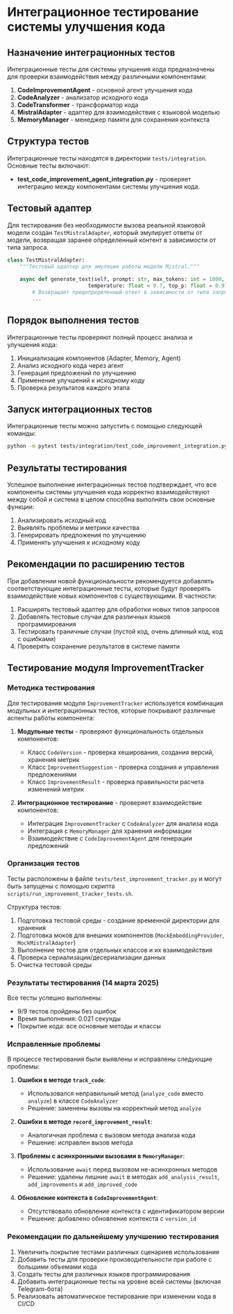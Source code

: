 # Интеграционное тестирование системы улучшения кода

## Назначение интеграционных тестов

Интеграционные тесты для системы улучшения кода предназначены для проверки взаимодействия между различными компонентами:

1. **CodeImprovementAgent** - основной агент улучшения кода
2. **CodeAnalyzer** - анализатор исходного кода
3. **CodeTransformer** - трансформатор кода
4. **MistralAdapter** - адаптер для взаимодействия с языковой моделью
5. **MemoryManager** - менеджер памяти для сохранения контекста

## Структура тестов

Интеграционные тесты находятся в директории `tests/integration`. Основные тесты включают:

- **test_code_improvement_agent_integration.py** - проверяет интеграцию между компонентами системы улучшения кода.

## Тестовый адаптер

Для тестирования без необходимости вызова реальной языковой модели создан `TestMistralAdapter`, 
который эмулирует ответы от модели, возвращая заранее определенный контент в зависимости от типа запроса.

```python
class TestMistralAdapter:
    """Тестовый адаптер для эмуляции работы модели Mistral."""
    
    async def generate_text(self, prompt: str, max_tokens: int = 1000, 
                          temperature: float = 0.7, top_p: float = 0.9) -> str:
        # Возвращает предопределенный ответ в зависимости от типа запроса
        ...
```

## Порядок выполнения тестов

Интеграционные тесты проверяют полный процесс анализа и улучшения кода:

1. Инициализация компонентов (Adapter, Memory, Agent)
2. Анализ исходного кода через агент
3. Генерация предложений по улучшению
4. Применение улучшений к исходному коду
5. Проверка результатов каждого этапа

## Запуск интеграционных тестов

Интеграционные тесты можно запустить с помощью следующей команды:

```bash
python -m pytest tests/integration/test_code_improvement_integration.py -v
```

## Результаты тестирования

Успешное выполнение интеграционных тестов подтверждает, что все компоненты системы улучшения кода 
корректно взаимодействуют между собой и система в целом способна выполнять свои основные функции:

1. Анализировать исходный код
2. Выявлять проблемы и метрики качества
3. Генерировать предложения по улучшению
4. Применять улучшения к исходному коду

## Рекомендации по расширению тестов

При добавлении новой функциональности рекомендуется добавлять соответствующие интеграционные тесты, 
которые будут проверять взаимодействие новых компонентов с существующими. В частности:

1. Расширять тестовый адаптер для обработки новых типов запросов
2. Добавлять тестовые случаи для различных языков программирования
3. Тестировать граничные случаи (пустой код, очень длинный код, код с ошибками)
4. Проверять сохранение результатов в системе памяти 

## Тестирование модуля ImprovementTracker

### Методика тестирования

Для тестирования модуля `ImprovementTracker` используется комбинация модульных и интеграционных тестов, которые покрывают различные аспекты работы компонента:

1. **Модульные тесты** - проверяют функциональность отдельных компонентов:
   - Класс `CodeVersion` - проверка хеширования, создания версий, хранения метрик
   - Класс `ImprovementSuggestion` - проверка создания и управления предложениями
   - Класс `ImprovementResult` - проверка правильности расчета изменений метрик

2. **Интеграционное тестирование** - проверяет взаимодействие компонентов:
   - Интеграция `ImprovementTracker` с `CodeAnalyzer` для анализа кода
   - Интеграция с `MemoryManager` для хранения информации
   - Взаимодействие с `CodeImprovementAgent` для генерации предложений

### Организация тестов

Тесты расположены в файле `tests/test_improvement_tracker.py` и могут быть запущены с помощью скрипта `scripts/run_improvement_tracker_tests.sh`.

Структура тестов:
1. Подготовка тестовой среды - создание временной директории для хранения
2. Подготовка моков для внешних компонентов (`MockEmbeddingProvider`, `MockMistralAdapter`)
3. Выполнение тестов для отдельных классов и их взаимодействия
4. Проверка сериализации/десериализации данных
5. Очистка тестовой среды

### Результаты тестирования (14 марта 2025)

Все тесты успешно выполнены:
- 9/9 тестов пройдены без ошибок
- Время выполнения: 0.021 секунды
- Покрытие кода: все основные методы и классы

### Исправленные проблемы

В процессе тестирования были выявлены и исправлены следующие проблемы:

1. **Ошибки в методе `track_code`**:
   - Использовался неправильный метод (`analyze_code` вместо `analyze`) в классе `CodeAnalyzer`
   - Решение: заменены вызовы на корректный метод `analyze`

2. **Ошибки в методе `record_improvement_result`**:
   - Аналогичная проблема с вызовом метода анализа кода
   - Решение: исправлен вызов метода

3. **Проблемы с асинхронными вызовами в `MemoryManager`**:
   - Использование `await` перед вызовом не-асинхронных методов
   - Решение: удалены лишние `await` в методах `add_analysis_result`, `add_improvements` и `add_improved_code`

4. **Обновление контекста в `CodeImprovementAgent`**:
   - Отсутствовало обновление контекста с идентификатором версии
   - Решение: добавлено обновление контекста с `version_id`

### Рекомендации по дальнейшему улучшению тестирования

1. Увеличить покрытие тестами различных сценариев использования
2. Добавить тесты для проверки производительности при работе с большими объемами кода
3. Создать тесты для различных языков программирования
4. Добавить интеграционные тесты на уровне всей системы (включая Telegram-бота)
5. Реализовать автоматическое тестирование при изменении кода в CI/CD 